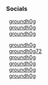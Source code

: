 
### Socials 

<i class="las la-money-bill-wave-alt"></i> &nbsp;&nbsp;<a href="https://stimulus.com/groundh0g" target="_blank">groundh0g</a><br/>
<i class="lab la-twitter"></i> &nbsp;&nbsp;<a href="https://twitter.com/groundh0g" target="_blank">groundh0g</a><br/>
<i class="lab la-facebook-square"></i> &nbsp;&nbsp;<a href="https://facebook.com/groundh0g" target="_blank">groundh0g</a><br/>
<!-- <i class="lab la-google-plus-square"></i> &nbsp;&nbsp;<a href="https://google.com/+groundh0g" target="_blank">groundh0g</a><br/> -->
<i class="lab la-linkedin"></i> &nbsp;&nbsp;<a href="https://www.linkedin.com/in/groundh0g/" target="_blank">groundh0g</a><br/>
<i class="lab la-instagram"></i> &nbsp;&nbsp;<a href="https://www.instagram.com/groundh0g72/" target="_blank">groundh0g72</a><br/>
<i class="lab la-pinterest-square"></i> &nbsp;&nbsp;<a href="https://www.pinterest.com/groundh0g/" target="_blank">groundh0g</a><br/>
<i class="lab la-deviantart"></i> &nbsp;&nbsp;<a href="https://www.deviantart.com/groundh0g" target="_blank">groundh0g</a><br/>
<i class="lab la-github"></i> &nbsp;&nbsp;<a href="https://github.com/groundh0g" target="_blank">groundh0g</a><br/>
<i class="lab la-bitbucket"></i> &nbsp;&nbsp;<a href="https://bitbucket.org/groundh0g/" target="_blank">groundh0g</a>
